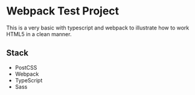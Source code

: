 # Webpack Test Project

This is a very basic with typescript and webpack to illustrate how to work HTML5 in a clean manner.

## Stack
- PostCSS
- Webpack
- TypeScript
- Sass
